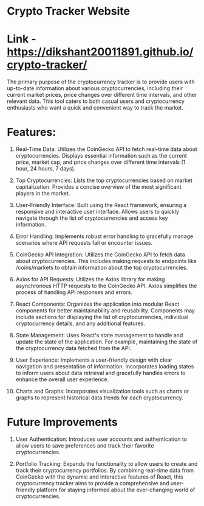 # Crypto Tracker Website 
# Link - https://dikshant20011891.github.io/crypto-tracker/
The primary purpose of the cryptocurrency tracker is to provide users with up-to-date information about various cryptocurrencies, including their current market prices, price changes over different time intervals, and other relevant data. This tool caters to both casual users and cryptocurrency enthusiasts who want a quick and convenient way to track the market.

# Features:
1. Real-Time Data:
Utilizes the CoinGecko API to fetch real-time data about cryptocurrencies.
Displays essential information such as the current price, market cap, and price changes over different time intervals (1 hour, 24 hours, 7 days).

2. Top Cryptocurrencies:
Lists the top cryptocurrencies based on market capitalization.
Provides a concise overview of the most significant players in the market.

3. User-Friendly Interface:
Built using the React framework, ensuring a responsive and interactive user interface.
Allows users to quickly navigate through the list of cryptocurrencies and access key information.

4. Error Handling:
Implements robust error handling to gracefully manage scenarios where API requests fail or encounter issues.

5. CoinGecko API Integration:
Utilizes the CoinGecko API to fetch data about cryptocurrencies. This includes making requests to endpoints like /coins/markets to obtain information about the top cryptocurrencies.

6. Axios for API Requests:
Utilizes the Axios library for making asynchronous HTTP requests to the CoinGecko API. Axios simplifies the process of handling API responses and errors.

7. React Components:
Organizes the application into modular React components for better maintainability and reusability.
Components may include sections for displaying the list of cryptocurrencies, individual cryptocurrency details, and any additional features.

8. State Management:
Uses React's state management to handle and update the state of the application. For example, maintaining the state of the cryptocurrency data fetched from the API.

9. User Experience:
Implements a user-friendly design with clear navigation and presentation of information.
Incorporates loading states to inform users about data retrieval and gracefully handles errors to enhance the overall user experience.

10. Charts and Graphs:
Incorporates visualization tools such as charts or graphs to represent historical data trends for each cryptocurrency.

# Future Improvements
1. User Authentication:
Introduces user accounts and authentication to allow users to save preferences and track their favorite cryptocurrencies.

3. Portfolio Tracking:
Expands the functionality to allow users to create and track their cryptocurrency portfolios.
By combining real-time data from CoinGecko with the dynamic and interactive features of React, this cryptocurrency tracker aims to provide a comprehensive and user-friendly platform for staying informed about the ever-changing world of cryptocurrencies.
